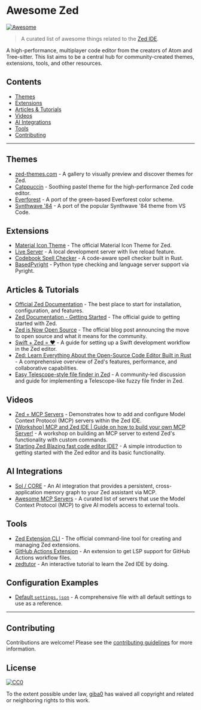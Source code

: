 # Awesome Zed

[![Awesome](https://awesome.re/badge.svg)](https://awesome.re)

> A curated list of awesome things related to the [Zed IDE](https://zed.dev).

A high-performance, multiplayer code editor from the creators of Atom and Tree-sitter. This list aims to be a central hub for community-created themes, extensions, tools, and other resources.

## Contents

- [Themes](#themes)
- [Extensions](#extensions)
- [Articles & Tutorials](#articles--tutorials)
- [Videos](#videos)
- [AI Integrations](#ai-integrations)
- [Tools](#tools)
- [Contributing](#contributing)

---

## Themes

- [zed-themes.com](https://zed-themes.com/) - A gallery to visually preview and discover themes for Zed.
- [Catppuccin](https://github.com/catppuccin/zed) - Soothing pastel theme for the high-performance Zed code editor.
- [Everforest](https://github.com/ThomasAlban/everforest-zed) - A port of the green-based Everforest color scheme.
- [Synthwave '84](https://github.com/DanielMSchmidt/zed-synthwave) - A port of the popular Synthwave '84 theme from VS Code.

## Extensions

- [Material Icon Theme](https://github.com/zed-extensions/material-icon-theme) - The official Material Icon Theme for Zed.
- [Live Server](https://github.com/frederik-uni/zed-live-server) - A local development server with live reload feature.
- [Codebook Spell Checker](https://github.com/blopker/codebook) - A code-aware spell checker built in Rust.
- [BasedPyright](https://zed.dev/extensions/basedpyright) - Python type checking and language server support via Pyright.

## Articles & Tutorials

- [Official Zed Documentation](https://zed.dev/docs) - The best place to start for installation, configuration, and features.
- [Zed Documentation - Getting Started](https://zed.dev/docs/getting-started) - The official guide to getting started with Zed.
- [Zed is Now Open Source](https://zed.dev/blog/zed-is-now-open-source) - The official blog post announcing the move to open source and what it means for the community.
- [Swift + Zed = ❤️](https://tgomareli.medium.com/swift-zed-%EF%B8%8F-6b08de865425) - A guide for setting up a Swift development workflow in the Zed editor.
- [Zed: Learn Everything About the Open-Source Code Editor Built in Rust](https://daily.dev/blog/zed-learn-everything-about-the-open-source-code-editor-built-in-rust) - A comprehensive overview of Zed's features, performance, and collaborative capabilities.
- [Easy Telescope-style file finder in Zed](https://github.com/zed-industries/zed/discussions/22581) - A community-led discussion and guide for implementing a Telescope-like fuzzy file finder in Zed.

## Videos

- [Zed + MCP Servers](https://youtu.be/fuFrYyXgSEQ) - Demonstrates how to add and configure Model Context Protocol (MCP) servers within the Zed IDE.
- [[Workshop] MCP and Zed IDE | Guide on how to build your own MCP Server!](https://youtu.be/VJr90F_dlY4) - A workshop on building an MCP server to extend Zed's functionality with custom commands.
- [Starting Zed Blazing fast code editor IDE?](https://youtu.be/6ztTDhH14Hw) - A simple introduction to getting started with the Zed editor and its basic functionality.

## AI Integrations

- [Sol / CORE](https://docs.heysol.ai/providers/zed) - An AI integration that provides a persistent, cross-application memory graph to your Zed assistant via MCP.
- [Awesome MCP Servers](https://github.com/punkpeye/awesome-mcp-servers/) - A curated list of servers that use the Model Context Protocol (MCP) to give AI models access to external tools.


## Tools

- [Zed Extension CLI](https://github.com/zed-industries/extensions) - The official command-line tool for creating and managing Zed extensions.
- [GitHub Actions Extension](https://zed.dev/extensions/github-actions) - An extension to get LSP support for GitHub Actions workflow files.
- [zedtutor](https://github.com/llamaha/zedtutor) - An interactive tutorial to learn the Zed IDE by doing.

## Configuration Examples

- [Default `settings.json`](./examples/default-settings.json) - A comprehensive file with all default settings to use as a reference.


---

## Contributing

Contributions are welcome! Please see the [contributing guidelines](CONTRIBUTING.md) for more information.

## License

[![CC0](https://mirrors.creativecommons.org/presskit/buttons/88x31/svg/cc-zero.svg)](https://creativecommons.org/publicdomain/zero/1.0/)

To the extent possible under law, [giba0](https://github.com/giba0) has waived all copyright and related or neighboring rights to this work.
